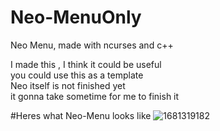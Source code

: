 # Neo-MenuOnly
Neo Menu, made with ncurses and c++

I made this , I think it could be useful<br>
you could use this as a template<br>
Neo itself is not finished yet<br>
it gonna take sometime for me to finish it<br>

#Heres what Neo-Menu looks like
![1681319182](https://user-images.githubusercontent.com/119004237/231533237-449bd6fa-4ea7-4d86-b4f3-3b1f9fceecb0.png)
